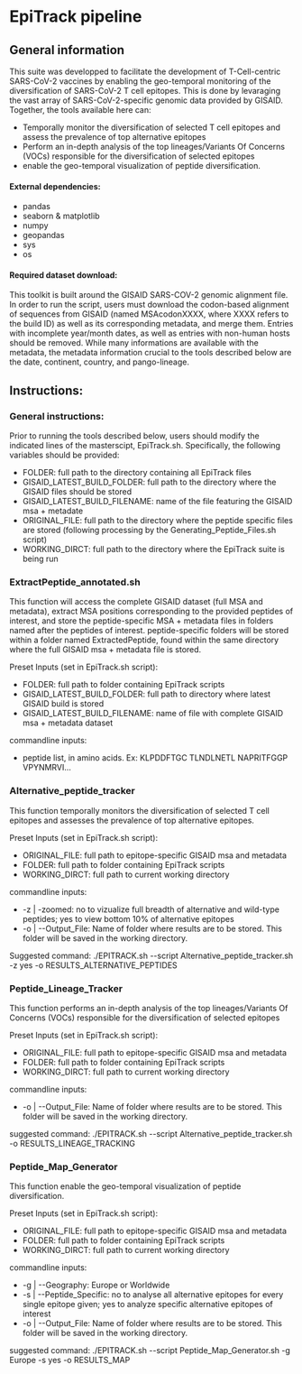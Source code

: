 # EpiTrack pipeline

## General information


This suite was developped to facilitate the development of T-Cell-centric SARS-CoV-2 vaccines by enabling the geo-temporal monitoring of the diversification of SARS-CoV-2 T cell epitopes. This is done by levaraging the vast array of SARS-CoV-2-specific genomic data provided by GISAID. Together, the tools available here can:
-	Temporally monitor the diversification of selected T cell epitopes and assess the prevalence of top alternative epitopes 
-	Perform an in-depth analysis of the top lineages/Variants Of Concerns (VOCs) responsible for the diversification of selected epitopes
-	enable the geo-temporal visualization of peptide diversification.


#### External dependencies:
-	pandas 
-	seaborn & matplotlib
-	numpy
-	geopandas
-   sys
-   os

#### Required dataset download:
This toolkit is built around the GISAID SARS-COV-2 genomic alignment file. In order to run the script, users must download the codon-based alignment of sequences from GISAID (named MSAcodonXXXX, where XXXX refers to the build ID) as well as its corresponding metadata, and merge them. Entries with incomplete year/month dates, as well as entries with non-human hosts should be removed. While many informations are available with the metadata, the metadata information crucial to the tools described below are the date, continent, country, and pango-lineage.


## Instructions:
### General instructions:
Prior to running the tools described below, users should modify the indicated lines of the masterscipt, EpiTrack.sh.
Specifically, the following variables should be provided:

-  FOLDER: full path to the directory containing all EpiTrack files
-  GISAID_LATEST_BUILD_FOLDER: full path to the directory where the GISAID files should be stored
-  GISAID_LATEST_BUILD_FILENAME: name of the file featuring the GISAID msa + metadate
-  ORIGINAL_FILE: full path to the directory where the peptide specific files are stored (following processing by the Generating_Peptide_Files.sh script)
-  WORKING_DIRCT: full path to the directory where the EpiTrack suite is being run

### ExtractPeptide_annotated.sh
This function will access the complete GISAID dataset (full MSA and metadata), extract MSA positions corresponding to the provided peptides of interest, and store the peptide-specific MSA + metadata files in folders named after the peptides of interest. peptide-specific folders will be stored within a folder named ExtractedPeptide, found within the same directory where the full GISAID msa + metadata file is stored.

Preset Inputs (set in EpiTrack.sh script): 
-	FOLDER: full path to folder containing EpiTrack scripts
-   GISAID_LATEST_BUILD_FOLDER: full path to directory where latest GISAID build is stored
-   GISAID_LATEST_BUILD_FILENAME: name of file with complete GISAID msa + metadata dataset

commandline inputs:
-   peptide list, in amino acids. Ex: KLPDDFTGC TLNDLNETL NAPRITFGGP VPYNMRVI...

### Alternative_peptide_tracker

This function temporally monitors the diversification of selected T cell epitopes and assesses the prevalence of top alternative epitopes.

Preset Inputs (set in EpiTrack.sh script): 
-	ORIGINAL_FILE: full path to epitope-specific GISAID msa and metadata
-	FOLDER: full path to folder containing EpiTrack scripts
-   WORKING_DIRCT: full path to current working directory

commandline inputs:
-	-z | -zoomed: no to vizualize full breadth of alternative and wild-type peptides; yes to view bottom 10% of alternative epitopes
-	-o | --Output_File: Name of folder where results are to be stored. This folder will be saved in the working directory.

Suggested command: 
./EPITRACK.sh --script Alternative_peptide_tracker.sh -z yes -o RESULTS_ALTERNATIVE_PEPTIDES


### Peptide_Lineage_Tracker
This function performs an in-depth analysis of the top lineages/Variants Of Concerns (VOCs) responsible for the diversification of selected epitopes

Preset Inputs (set in EpiTrack.sh script): 
-	ORIGINAL_FILE: full path to epitope-specific GISAID msa and metadata
-	FOLDER: full path to folder containing EpiTrack scripts
-   WORKING_DIRCT: full path to current working directory

commandline inputs:
-	-o | --Output_File: Name of folder where results are to be stored. This folder will be saved in the working directory.

suggested command: 
./EPITRACK.sh --script Alternative_peptide_tracker.sh -o RESULTS_LINEAGE_TRACKING


### Peptide_Map_Generator
This function enable the geo-temporal visualization of peptide diversification.

Preset Inputs (set in EpiTrack.sh script): 
-	ORIGINAL_FILE: full path to epitope-specific GISAID msa and metadata
-	FOLDER: full path to folder containing EpiTrack scripts
-   WORKING_DIRCT: full path to current working directory

commandline inputs:
-   -g | --Geography: Europe or Worldwide
-   -s | --Peptide_Specific: no to analyse all alternative epitopes for every single epitope given; yes to analyze specific alternative epitopes of interest
-	-o | --Output_File: Name of folder where results are to be stored. This folder will be saved in the working directory.

suggested command:
./EPITRACK.sh --script Peptide_Map_Generator.sh -g Europe -s yes -o RESULTS_MAP


